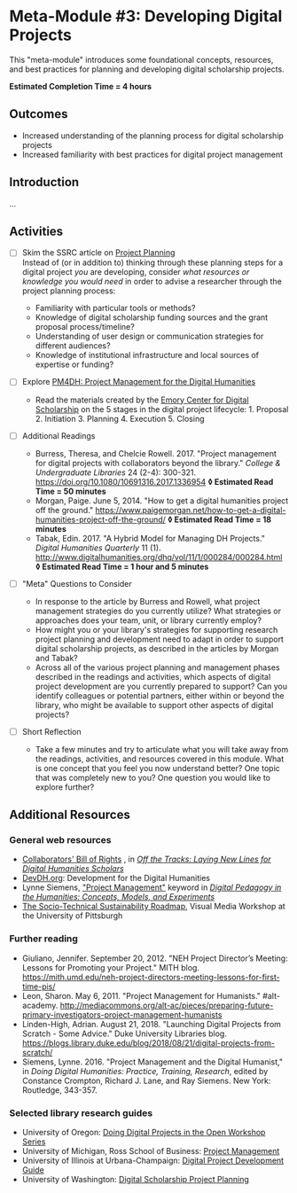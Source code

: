 # Meta-Module #3: Developing Digital Projects

This "meta-module" introduces some foundational concepts, resources, and best practices for planning and developing digital scholarship projects.

**Estimated Completion Time = 4 hours**

## Outcomes

* Increased understanding of the planning process for digital scholarship projects
* Increased familiarity with best practices for digital project management

## Introduction

...

## Activities

- [ ] Skim the SSRC article on [Project Planning](https://labs.ssrc.org/dds/articles/project-planning/) <br>
	Instead of (or in addition to) thinking through these planning steps for a digital project *you* are developing, consider *what resources or knowledge you would need* in order to advise a researcher through the project planning process: 
	* Familiarity with particular tools or methods? 
	* Knowledge of digital scholarship funding sources and the grant proposal process/timeline?
	* Understanding of user design or communication strategies for different audiences?
	* Knowledge of institutional infrastructure and local sources of expertise or funding?

- [ ] Explore [PM4DH: Project Management for the Digital Humanities](https://scholarblogs.emory.edu/pm4dh/)
	* Read the materials created by the [Emory Center for Digital Scholarship](http://ecds.emory.edu/) on the 5 stages in the digital project lifecycle: 1. Proposal	2. Initiation	3. Planning		4. Execution	5. Closing

- [ ] Additional Readings
	* Burress, Theresa, and Chelcie Rowell. 2017. "Project management for digital projects with collaborators beyond the library." *College & Undergraduate Libraries* 24 (2-4): 300-321. https://doi.org/10.1080/10691316.2017.1336954 **◊  Estimated Read Time = 50 minutes**
	* Morgan, Paige. June 5, 2014. "How to get a digital humanities project off the ground." https://www.paigemorgan.net/how-to-get-a-digital-humanities-project-off-the-ground/ **◊  Estimated Read Time = 18 minutes**
	* Tabak, Edin. 2017. "A Hybrid Model for Managing DH Projects." *Digital Humanities Quarterly* 11 (1). http://www.digitalhumanities.org/dhq/vol/11/1/000284/000284.html **◊  Estimated Read Time = 1 hour and 5 minutes**

- [ ] "Meta" Questions to Consider
	* In response to the article by Burress and Rowell, what project management strategies do you currently utilize? What strategies or approaches does your team, unit, or library currently employ? 
	* How might you or your library's strategies for supporting research project planning and development need to adapt in order to support digital scholarship projects, as described in the articles by Morgan and Tabak?
	* Across all of the various project planning and management phases described in the readings and activities, which aspects of digital project development are you currently prepared to support? Can you identify colleagues or potential partners, either within or beyond the library, who might be available to support other aspects of digital projects?

- [ ] Short Reflection
	* Take a few minutes and try to articulate what you will take away from the readings, activities, and resources covered in this module. What is one concept that you feel you now understand better? One topic that was completely new to you? One question you would like to explore further? 

## Additional Resources

### General web resources

* [Collaborators' Bill of Rights](http://mcpress.media-commons.org/offthetracks/part-one-models-for-collaboration-career-paths-acquiring-institutional-support-and-transformation-in-the-field/a-collaboration/collaborators%E2%80%99-bill-of-rights/) , in [*Off the Tracks: Laying New Lines for Digital Humanities Scholars*](http://mcpress.media-commons.org/offthetracks/)
* [DevDH.org](http://devdh.org/): Development for the Digital Humanities
* Lynne Siemens, ["Project Management"](https://digitalpedagogy.mla.hcommons.org/keywords/project-management/) keyword in [*Digital Pedagogy in the Humanities: Concepts, Models, and Experiments*](https://digitalpedagogy.mla.hcommons.org/)
* [The Socio-Technical Sustainability Roadmap](https://sites.haa.pitt.edu/sustainabilityroadmap/introduction/), Visual Media Workshop at the University of Pittsburgh

### Further reading

* Giuliano, Jennifer. September 20, 2012. "NEH Project Director’s Meeting: Lessons for Promoting your Project." MITH blog. https://mith.umd.edu/neh-project-directors-meeting-lessons-for-first-time-pis/ 
* Leon, Sharon. May 6, 2011. "Project Management for Humanists." #alt-academy. http://mediacommons.org/alt-ac/pieces/preparing-future-primary-investigators-project-management-humanists 
* Linden-High, Adrian. August 21, 2018. "Launching Digital Projects from Scratch - Some Advice." Duke University Libraries blog. https://blogs.library.duke.edu/blog/2018/08/21/digital-projects-from-scratch/
* Siemens, Lynne. 2016. "Project Management and the Digital Humanist," in *Doing Digital Humanities: Practice, Training, Research*, edited by Constance Crompton, Richard J. Lane, and Ray Siemens. New York: Routledge, 343-357. 

### Selected library research guides

* University of Oregon: [Doing Digital Projects in the Open Workshop Series](https://researchguides.uoregon.edu/doingdigitalprojectsintheopen)
* University of Michigan, Ross School of Business: [Project Management](https://kresgeguides.bus.umich.edu/project-management)
* University of Illinois at Urbana-Champaign: [Digital Project Development Guide](https://guides.library.illinois.edu/c.php?g=465430&p=3636576)
* University of Washington: [Digital Scholarship Project Planning](http://guides.lib.uw.edu/bothell/digitalscholarship/plan)